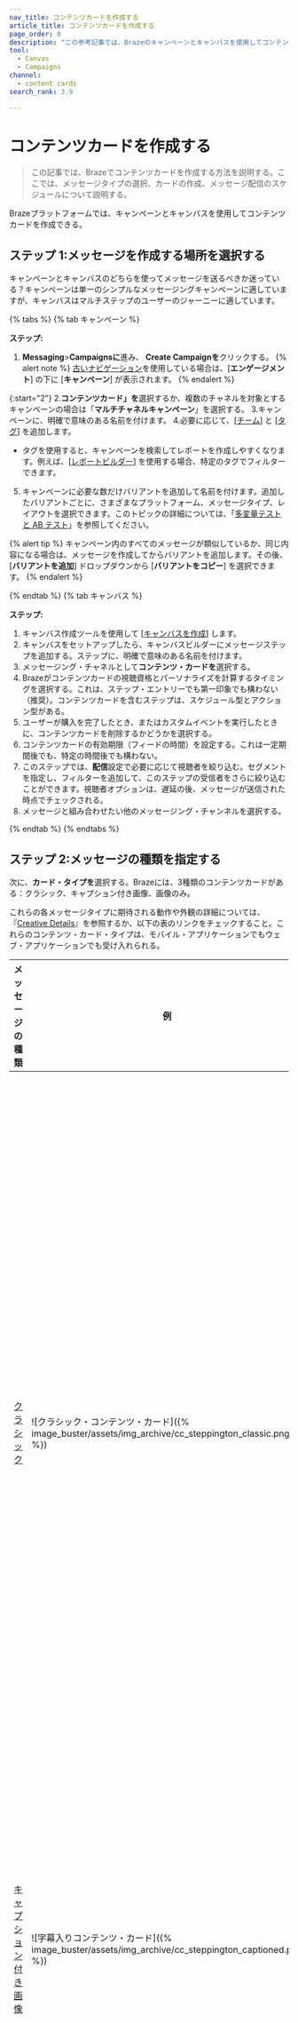 ```yaml
---
nav_title: コンテンツカードを作成する
article_title: コンテンツカードを作成する
page_order: 0
description: "この参考記事では、Brazeのキャンペーンとキャンバスを使用してコンテンツカードを作成、構成、設定、送信する方法について説明する。"
tool:
  - Canvas
  - Campaigns
channel:
  - content cards
search_rank: 3.9

---
```


# コンテンツカードを作成する

> この記事では、Brazeでコンテンツカードを作成する方法を説明する。ここでは、メッセージタイプの選択、カードの作成、メッセージ配信のスケジュールについて説明する。

Brazeプラットフォームでは、キャンペーンとキャンバスを使用してコンテンツカードを作成できる。

## ステップ 1:メッセージを作成する場所を選択する

キャンペーンとキャンバスのどちらを使ってメッセージを送るべきか迷っている？キャンペーンは単一のシンプルなメッセージングキャンペーンに適していますが、キャンバスはマルチステップのユーザーのジャーニーに適しています。

{% tabs %}
{% tab キャンペーン %}

**ステップ:**

1. **Messaging**>**Campaignsに**進み、<i class="fas fa-plus"></i> **Create Campaignを**クリックする。
{% alert note %}
[古いナビゲーション]({{site.baseurl}}/navigation)を使用している場合は、\[**エンゲージメント**] の下に \[**キャンペーン**] が表示されます。
{% endalert %}

{:start="2"}
2\.**コンテンツカード」を**選択するか、複数のチャネルを対象とするキャンペーンの場合は「**マルチチャネルキャンペーン**」を選択する。
3\.キャンペーンに、明確で意味のある名前を付けます。
4\.必要に応じて、\[[チーム]({{site.baseurl}}/user_guide/administrative/manage_your_braze_users/teams/)] と \[[タグ]({{site.baseurl}}/user_guide/administrative/app_settings/manage_app_group/tags/)] を追加します。
   * タグを使用すると、キャンペーンを検索してレポートを作成しやすくなります。例えば、\[[レポートビルダー]({{site.baseurl}}/user_guide/data_and_analytics/reporting/report_builder/)] を使用する場合、特定のタグでフィルターできます。
5. キャンペーンに必要な数だけバリアントを追加して名前を付けます。追加したバリアントごとに、さまざまなプラットフォーム、メッセージタイプ、レイアウトを選択できます。このトピックの詳細については、「[多変量テストと AB テスト]({{site.baseurl}}/user_guide/engagement_tools/testing/multivariant_testing/)」を参照してください。

{% alert tip %}
キャンペーン内のすべてのメッセージが類似しているか、同じ内容になる場合は、メッセージを作成してからバリアントを追加します。その後、\[**バリアントを追加**] ドロップダウンから \[**バリアントをコピー**] を選択できます。
{% endalert %}

{% endtab %}
{% tab キャンバス %}

**ステップ:**

1. キャンバス作成ツールを使用して \[[キャンバスを作成]({{site.baseurl}}/user_guide/engagement_tools/canvas/create_a_canvas/create_a_canvas/)] します。
2. キャンバスをセットアップしたら、キャンバスビルダーにメッセージステップを追加する。ステップに、明確で意味のある名前を付けます。
3. メッセージング・チャネルとして**コンテンツ・カードを**選択する。
4. Brazeがコンテンツカードの視聴資格とパーソナライズを計算するタイミングを選択する。これは、ステップ・エントリーでも第一印象でも構わない（推奨）。コンテンツカードを含むステップは、スケジュール型とアクション型がある。
5. ユーザーが購入を完了したとき、またはカスタムイベントを実行したときに、コンテンツカードを削除するかどうかを選択する。
6. コンテンツカードの有効期限（フィードの時間）を設定する。これは一定期間後でも、特定の時間後でも構わない。
7. このステップでは、**配信**設定で必要に応じて視聴者を絞り込む。セグメントを指定し、フィルターを追加して、このステップの受信者をさらに絞り込むことができます。視聴者オプションは、遅延の後、メッセージが送信された時点でチェックされる。
8. メッセージと組み合わせたい他のメッセージング・チャンネルを選択する。

{% endtab %}
{% endtabs %}

## ステップ 2:メッセージの種類を指定する

次に、**カード・タイプを**選択する。Brazeには、3種類のコンテンツカードがある：クラシック、キャプション付き画像、画像のみ。

これらの各メッセージタイプに期待される動作や外観の詳細については、『[Creative Details]({{site.baseurl}}/user_guide/message_building_by_channel/content_cards/creative_details/)』を参照するか、以下の表のリンクをチェックすること。これらのコンテンツ・カード・タイプは、モバイル・アプリケーションでもウェブ・アプリケーションでも受け入れられる。

| メッセージの種類 | 例 | 説明 |
|---|---|---|
|[クラシック]({{site.baseurl}}/user_guide/message_building_by_channel/content_cards/creative_details/#classic)| ![クラシック・コンテンツ・カード]({% image_buster/assets/img_archive/cc_steppington_classic.png %}) |クラシック・カードはシンプルなレイアウトで、太字のタイトル、メッセージ・テキスト、そしてタイトルとテキストの左にオプションの画像が配置されている。クラシックカードには正方形の画像やアイコンを使うのがベストだ。 |
|[キャプション付き画像]({{site.baseurl}}/user_guide/message_building_by_channel/content_cards/creative_details/#captioned-image)| ![字幕入りコンテンツ・カード]({% image_buster/assets/img_archive/cc_steppington_captioned.png %}) | キャプション付き画像カードは、コピーと注目を集める画像でコンテンツを紹介することができる。 |
|[画像のみ]({{site.baseurl}}/user_guide/message_building_by_channel/content_cards/creative_details/#banner)| ![画像のみのコンテンツカード]({% image_buster/assets/img_archive/cc_steppington_banner.png %}) | イメージ・オンリー・カードは、画像やGIFなどテキスト以外のコンテンツを掲載できるスペースがあり、クリエイティブで注目を集めることができる。 |
{: .reset-td-br-1 .reset-td-br-2 .reset-td-br-3}

## ステップ 3:コンテンツカードを作成する

メッセージエディターの**Compose**タブで、メッセージの内容と動作のあらゆる面を編集できる。

![メッセージエディターの "Compose "タブにあるサンプルコンテンツカードの詳細][24]

ここでの内容は、前のステップで選択した**カード・タイプによって**異なるが、以下のオプションのいずれかを含むことができる：

#### 言語

**Add Languagesを**クリックし、提供されたリストから希望の言語を選択する。これで[リキッドが]({{site.baseurl}}/user_guide/personalization_and_dynamic_content/liquid/conditional_logic/#conditional-logic)メッセージに挿入される。コンテンツを書く前に言語を選択することをお勧めする。[利用可能な言語の一覧を][18]見る。

#### タイトルとメッセージ

何でも好きなことを書けばいい。制限はないが、より早くメッセージを伝え、顧客にクリックしてもらうことができれば、それに越したことはない！明確で簡潔なタイトルとメッセージ内容を推奨する。これらのフィールドは画像のみのカードには提供されない。

#### イメージ

コンテンツ・カードに画像を追加するには、**画像の追加を**クリックするか、画像のURLを入力する。**画像の追加を**クリックすると**メディア・ライブラリーが**開き、以前にアップロードした画像を選択したり、新しい画像を追加したりできる。メッセージの種類やプラットフォームによって、推奨される比率や要件が異なる場合がある！コンテンツ・カードのメッセージ・フィールドは合計2KBに制限されている。

#### トップに戻る

ピン留めされたカードはユーザーのフィードの上部に表示され、ユーザーが閉じることはできません。ユーザーのフィードに複数のカードがピン留めされている場合、ピン留めされたカードは時系列で表示される。カードが送信された後、遡ってその固定オプションを更新することはできない。キャンペーン送信後にこのオプションを変更しても、今後の送信に影響するだけである。

![Braze for MobileとBraze for Webのコンテンツカードプレビューを、「このカードをフィードの先頭にピン留めする」オプションを選択した状態で並べてみた。][1]{:style="border:none"}

#### オン・クリック動作

顧客がカードに表示されたリンクをクリックすると、そのリンクはアプリの奥深くへ誘導したり、別のサイトへ誘導したりすることができる。コンテンツカードにオンクリック動作を選択した場合、**リンクテキストも**それに合わせて更新することを忘れないこと！

コンテンツカードのリンクには、以下のアクションがある：

| アクション (Action) | 説明 |
|---|---|
| ウェブURLにリダイレクトする | ネイティブでないウェブページを開く。 |
| [アプリへのディープリンク]({{site.baseurl}}/user_guide/personalization_and_dynamic_content/deep_linking_to_in-app_content/#deep-linking-to-in-app-content) | アプリの既存画面にディープリンクする。 |
| カスタムイベントを記録する | トリガーする[カスタムイベントを]({{site.baseurl}}/user_guide/data_and_analytics/custom_data/custom_events/)選択する。別のコンテンツ・カードを表示したり、追加メッセージのトリガーとして使用できる。 |
| ログ・カスタム属性 | 現在のユーザーに設定する[カスタム属性を]({{site.baseurl}}/user_guide/data_and_analytics/custom_data/custom_attributes/)選択する。 |
{: .reset-td-br-1 .reset-td-br-2}

**Note**:__Log Custom Event__および__Log Custom Attribute__オプションは、以下のSDKバージョンとの互換性を必要とする：

{% sdk_min_versions swift:5.4.0 android:21.0.0 web:4.0.3 %}

{% alert warning %}
コンテンツ・カードのメッセージ・フィールドは、以下のフィールドのバイトサ イズ長を足して計算される合計サイズが2KBに制限されている：タイトル、メッセージ、画像URL、リンクテキスト、リンクURL（複数可）、キーと値のペア（名前＋値）。このサイズを超えるメッセージは送信されない。これは画像のサイズではなく、画像URLの長さを含むことに注意。
{% endalert %}

## ステップ 4:追加設定を行う（オプション）

[キー・バリュー・ペアを][19]使用して、カードのカテゴリーを作成したり、[複数のコンテンツ・カード・フィードを]({{site.baseurl}}/developer_guide/customization_guides/content_cards/customizing_feed/#multiple-feeds)作成したり、カードの並べ替え方法をカスタマイズしたりできる。

メッセージにキー・バリュー・ペアを追加するには、**Settings**タブに切り替え、**Add New Pairを**クリックする。

## ステップ 5: キャンペーンまたはキャンバスの残りの部分を作成する

{% tabs %}
{% tab キャンペーン %}

コンテンツカードの作成に最適なツールの使い方については、以下のセクションを参照のこと。

#### 配信スケジュールまたはトリガーを選択する

コンテンツカードは、スケジュールされた時間、アクション、またはAPIトリガーに基づいて配信することができる。詳しくは、[キャンペーンのスケジューリングを]({{site.baseurl}}/user_guide/engagement_tools/campaigns/building_campaigns/delivery_types/)参照のこと。

また、キャンペーンの期間と[クワイエットアワーを]({{site.baseurl}}/user_guide/engagement_tools/campaigns/building_campaigns/time_based_campaign/#quiet-hours)設定し、コンテンツカードの有効期限を決定することもできる。カードの有効期限または有効期限までの日数（最大30日）を設定する。すべてのバリアントの有効期限は同じである。

{% alert note %}
回数制限はコンテンツ・カードには適用されない。
{% endalert %}

##### スケジュール配信

スケジュール配信のコンテンツカードキャンペーンでは、カード作成時に指定することで、Brazeが新しいコンテンツカードキャンペーンのオーディエンス適格性とパーソナライズを評価するタイミングを選択できる。詳しくは[カード作成を]({{site.baseurl}}/card_creation)参照のこと。

#### ターゲットとするユーザーを選択する

次に、セグメントやフィルターを選択することで、[ユーザーを絞り込む]({{site.baseurl}}/user_guide/engagement_tools/campaigns/building_campaigns/targeting_users/)必要がある。セグメントのおおよその人数について現在の状態を示すスナップショットが自動的に表示されます。正確なセグメントメンバーシップは常にメッセージが送信される直前に計算されることに注意してください。

#### コンバージョンイベントを選択する

Braze では、キャンペーンを受信した後、ユーザーが指定のアクションや[コンバージョンイベント]({{site.baseurl}}/user_guide/engagement_tools/campaigns/building_campaigns/conversion_events/)を実行する頻度を追跡できます。ユーザーが指定したアクションを実行した場合にコンバージョンがカウントされる期間は、最大 30 日間まで設定できます。

{% endtab %}

{% tab キャンバス %}

まだやっていない場合は、キャンバス・コンポーネントの残りのセクションを完成させる。キャンバスの残りの部分の構築方法、多変量テストとインテリジェントセレクションの実装方法などの詳細については、キャンバスドキュメントの「[キャンバスを構築する」]({{site.baseurl}}/user_guide/engagement_tools/canvas/create_a_canvas/create_a_canvas/#step-3-build-your-canvas)ステップを参照のこと。

{% endtab %}
{% endtabs %}

## ステップ 6:レビューと展開

キャンペーンやキャンバスの最後の構築が終わったら、その詳細を確認し、[テストし]({{site.baseurl}}/user_guide/message_building_by_channel/content_cards/testing/)、そして送信する！

{% alert warning %}
コンテンツカードは起動した後、編集することはできない。新規ユーザーへの送信を停止し、ユーザーのフィードから削除することしかできない。このシナリオへのアプローチ方法については、「[送られたカードを更新する]({{site.baseurl}}/user_guide/message_building_by_channel/content_cards/create/#updating-launched-cards)」を参照のこと。
{% endalert %}

次に、[コンテンツカードレポート]({{site.baseurl}}/user_guide/message_building_by_channel/content_cards/reporting/)を確認して、コンテンツカードキャンペーンの結果にアクセスする方法を学びましょう。

## 知っておくべきこと

### 送信動作

コンテンツ・カードが送信されると、Eメールと同じように「受信箱」でユーザーに届くのを待つ。コンテンツがコンテンツカードに取り込まれた後（表示時）、その寿命の間はコンテンツを変更することはできない。これは、コネクテッド・コンテンツを通じてAPIを呼び出し、エンドポイントからのデータが変更された場合にも適用される。このデータは更新されない。新規ユーザーへの送信を停止し、ユーザーのフィードから削除することしかできない。キャンペーンを修正した場合、今後送信されるカードにのみアップデートが適用される。

古いカードを削除する必要がある場合は、キャンペーンを中止しなければならない。キャンペーンを停止するには、コンテンツカードのキャンペーンを開き、**キャンペーンの停止を**選択する。キャンペーンを停止すると、すでにカードを受け取ったユーザーをどのように処理するか決定するよう促される。ユーザーのフィードからコンテンツカードを削除したい場合は、**フィードからカードを削除を**選択する。カードは次回の同期時にSDKによって隠される。

![コンテンツカードの無効化確認ダイアログ][25]{: style="max-width:75%" }

{% alert tip %}
コンテンツ・カードが最長30日よりも長持ちするようにしたいのか？そのためのひとつの方法がある：

1. コンテンツ・カードの有効期間を30日に設定する。
2. キャンペーンの再申請資格を30日に設定する。
3. キャンペーンが "セッション開始 "にトリガーされるように設定する。

出来上がりだ！
{% endalert %}

### カード除去イベント {#action-based-card-removal}

コンテンツカードの中には、ユーザーが何らかのアクションを起こすまでしか関連性のないものもある。例えば、ユーザーにアカウントの有効化を促すカードは、ユーザーがオンボーディングタスクを完了した後に表示されるべきではない。

キャンペーンやキャンバスメッセージの中で、オプションで**削除イベントを**追加して、どのカスタムイベントや購入がそのユーザーのフィードから以前に送られたカードを削除させるかを指定することができる。

{% alert tip %}
ユーザーのフィードからカードを削除するカスタムイベントや購入を複数指定できる。これらのアクションの**いずれかが**ユーザーによって実行されると、キャンペーンのカードによって送信された既存のカードはすべて削除される。今後、対象となるカードは、メッセージのスケジュールに従って送信され続ける。
{% endalert %}

![コンテンツ・カード取り外し条件パネル（コンテンツ・カード取り外しイベント・オプション付き）]({% image_buster /assets/img/content_cards/content_card_removal_event.png %})

### 発売されたカードを更新する

コンテンツカードは、送信後に編集することはできない。すでに送付したカードを変更する必要がある場合は、次のオプションに示すように、[キャンペーン再適格の]({{site.baseurl}}/user_guide/engagement_tools/campaigns/building_campaigns/delivery_types/reeligibility/)利用を検討する。

{% alert note %}
[ファースト・インプレッションで]({{site.baseurl}}/user_guide/message_building_by_channel/content_cards/create/card_creation/#differences-between-creating-cards-at-launch-or-entry-versus-at-first-impression)使用されるコンテンツ・カードは、インプレッション・タイムを使用して再入会資格を計算するが、他のすべてのコンテンツ・カード・タイプは、送信時間またはインプレッション・タイムのいずれか遅い方を使用する。
{% endalert %}

#### オプション 1: キャンペーンを複製する

一つの方法は、キャンペーンをアーカイブし、フィードからアクティブなカードを削除することである。そして、キャンペーンを複製し、対象ユーザーが更新されたカードを受け取れるように、更新を加えて開始することができる。

* ユーザーがコンテンツカードの再受領資格を決して得るべきではない場合、フィルタ`Received Message from Campaign` を条件に設定することで、コンテンツカードの前バージョンを受け取っていないユーザーをフィルタリングすることができる`Has Not` 。
* 前のカードを受け取ったユーザーがX日以内に再入会資格を得る必要がある場合、`Last Received Message from specific campaign` のフィルタをX日以上前**、または** `Has Not` の条件で`Received Message from Campaign` 。

**例:**キャンペーンは、セッション開始時に、再資格を30日間に設定して発動される。ユーザーが2日前にキャンペーンを受け取ったので、コピーを変更したい。まずキャンペーンをアーカイブし、フィードからカードを削除する。その後、キャンペーンを複製し、新しいコピーで再ローンチする。ユーザーが再びセッションを行った場合、すぐに新しいカードを受け取ることができる。

##### インパクト

* **報告する：**各バージョンのカードはそれぞれ別の分析結果を持つことになる。
* **既存の受給者**新規および既存の受給者は、対象者であれば次回のフィード更新時に更新されたカードを見ることができる。

{% alert tip %}
このオプションは、カードに最新のコンテンツを表示する場合（例えば、ホームページのバナー）、変更を即座に表示しなければならない場合、または再選考がオフの場合に推奨される。
{% endalert %}

#### オプション 2: 中断して再出発する

再入会資格がオンになっているカードがあれば、それを選ぶこともできる：

1. キャンペーンを止めろ。
2. ユーザーのフィードからアクティブなコンテンツカードを削除する。
3. 必要に応じてキャンペーンを編集する。
4. キャンペーンを再開する。

この方式では、新たに資格を得た利用者は新しいカードを取得し、以前にも資格を得た利用者は、再度資格を得たときに新しいカードを取得することになる。

**例:**キャンペーンは、セッション開始時に、再資格を30日間に設定して発動される。あるユーザーが2日前にキャンペーンを受け取ったので、コピーを変更したい。まず、キャンペーンを中止し、フィードからカードを削除する。その後、新しいコピーでキャンペーンを再公開する。ユーザーが再びセッションを行った場合、28日後に新しいカードが発行される。

##### インパクト

* **報告する：**1つのキャンペーンには、発売されたカード・バージョンのすべてのレポート分析が含まれる。Brazeは起動したバージョンを区別しない。
* **既存の受給者**すでに同カードを受け取っている利用者は、再適格となるまで更新されたカードを受け取れない。再入会資格がオフになっていれば、新しいカードを受け取ることはできない。

{% alert tip %}
このオプションは、通知センターやメッセージ受信箱にあるユニークなメッセージ（プロモーションなど）、アナリティクスが統一されていることが重要な場合、またはメッセージの適時性が懸念されない場合（既存の受信者が更新されたカードを見る前に資格ウィンドウを待つことができる場合など）に推奨される。
{% endalert %}

#### ユーザーのフィードにカードを残す

必要であれば、アクティブなコンテンツカードキャンペーンをユーザーのフィードに残し、削除しないこともできる。ライブキャンペーンに編集が加えられた場合、編集前のキャンペーンカードはまだライブであり、編集後に条件を満たしたユーザーだけが新しいバージョンを見ることができる。しかし、すでにキャンペーンに触れているユーザーには、2つのバージョンのカードが見えるかもしれない。

[18]: {{site.baseurl}}/developer_guide/platform_integration_guides/android/advanced_use_cases/localization/#languages-supported
[19]: {{site.baseurl}}/user_guide/personalization_and_dynamic_content/key_value_pairs/
[24]: {% image_buster /assets/img/content_card_compose.png %}
[25]: {% image_buster /assets/img/cc_remove.png %}
[1]: {% image_buster /assets/img/cc_pin_to_top.png %}
